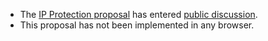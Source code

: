 *  The [IP Protection proposal](https://github.com/GoogleChrome/ip-protection) has entered [public discussion](https://github.com/GoogleChrome/ip-protection/issues).
*  This proposal has not been implemented in any browser.